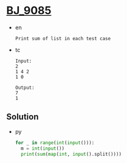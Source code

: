 # [BJ_9085](https://acmicpc.net/problem/9085)

* en

  ```en
  Print sum of list in each test case
  ```

* tc

  ```tc
  Input:
  2
  1 4 2
  1 0

  Output:
  7
  1
  ```

## Solution

* py

  ```py
  for _ in range(int(input())):
    m = int(input())
    print(sum(map(int, input().split())))
  ```
